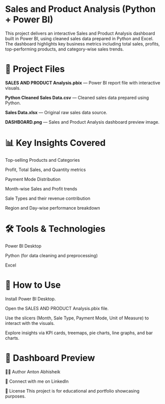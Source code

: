  
# Sales and Product Analysis (Python + Power BI)
This project delivers an interactive Sales and Product Analysis dashboard built in Power BI, using cleaned sales data prepared in Python and Excel. The dashboard highlights key business metrics including total sales, profits, top-performing products, and category-wise sales trends.

# 📂 Project Files
**SALES AND PRODUCT Analysis.pbix** — Power BI report file with interactive visuals.

**Python Cleaned Sales Data.csv** — Cleaned sales data prepared using Python.

**Sales Data.xlsx** — Original raw sales data source.

**DASHBOARD.png** — Sales and Product Analysis dashboard preview image.

# 📊 Key Insights Covered
Top-selling Products and Categories

Profit, Total Sales, and Quantity metrics

Payment Mode Distribution

Month-wise Sales and Profit trends

Sale Types and their revenue contribution

Region and Day-wise performance breakdown

# 🛠️ Tools & Technologies
Power BI Desktop

Python (for data cleaning and preprocessing)

Excel

# 📌 How to Use
Install Power BI Desktop.

Open the SALES AND PRODUCT Analysis.pbix file.

Use the slicers (Month, Sale Type, Payment Mode, Unit of Measure) to interact with the visuals.

Explore insights via KPI cards, treemaps, pie charts, line graphs, and bar charts.

# 📸 Dashboard Preview




👨‍💻 Author
Anton Abhisheik

📎 Connect with me on LinkedIn

📜 License
This project is for educational and portfolio showcasing purposes.


